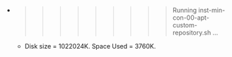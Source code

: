 * >>>>>>>>> Running inst-min-con-00-apt-custom-repository.sh ...
  * Disk size = 1022024K. Space Used = 3760K.
